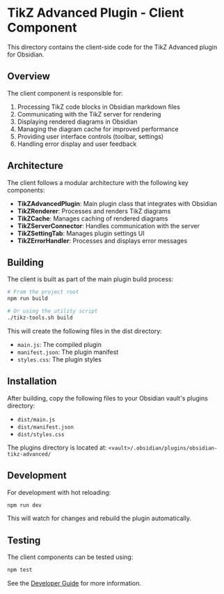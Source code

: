 # TikZ Advanced Plugin - Client Component

This directory contains the client-side code for the TikZ Advanced plugin for Obsidian.

## Overview

The client component is responsible for:

1. Processing TikZ code blocks in Obsidian markdown files
2. Communicating with the TikZ server for rendering
3. Displaying rendered diagrams in Obsidian
4. Managing the diagram cache for improved performance
5. Providing user interface controls (toolbar, settings)
6. Handling error display and user feedback

## Architecture

The client follows a modular architecture with the following key components:

- **TikZAdvancedPlugin**: Main plugin class that integrates with Obsidian
- **TikZRenderer**: Processes and renders TikZ diagrams
- **TikZCache**: Manages caching of rendered diagrams
- **TikZServerConnector**: Handles communication with the server
- **TikZSettingTab**: Manages plugin settings UI
- **TikZErrorHandler**: Processes and displays error messages

## Building

The client is built as part of the main plugin build process:

```bash
# From the project root
npm run build

# Or using the utility script
./tikz-tools.sh build
```

This will create the following files in the dist directory:
- `main.js`: The compiled plugin
- `manifest.json`: The plugin manifest
- `styles.css`: The plugin styles

## Installation

After building, copy the following files to your Obsidian vault's plugins directory:
- `dist/main.js`
- `dist/manifest.json`
- `dist/styles.css`

The plugins directory is located at: `<vault>/.obsidian/plugins/obsidian-tikz-advanced/`

## Development

For development with hot reloading:

```bash
npm run dev
```

This will watch for changes and rebuild the plugin automatically.

## Testing

The client components can be tested using:

```bash
npm test
```

See the [Developer Guide](../../docs/DEVELOPER_GUIDE.md) for more information.
